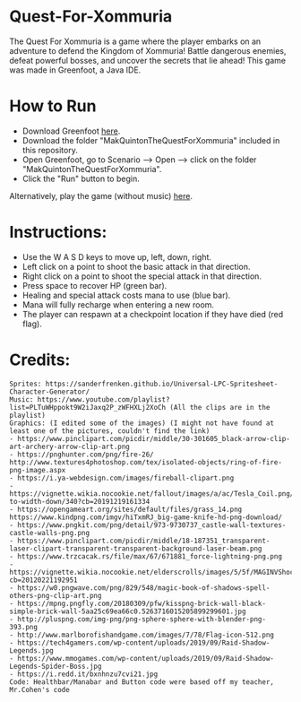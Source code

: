 # Quest-For-Xommuria
The Quest For Xommuria is a game where the player embarks on an adventure to defend the Kingdom of Xommuria! Battle dangerous enemies, defeat powerful bosses, and uncover the secrets that lie ahead! This game was made in Greenfoot, a Java IDE. 
# How to Run
  - Download Greenfoot [here](https://www.greenfoot.org/door).
  - Download the folder "MakQuintonTheQuestForXommuria" included in this repository.
  - Open Greenfoot, go to Scenario --> Open --> click on the folder "MakQuintonTheQuestForXommuria".
  - Click the "Run" button to begin.

  Alternatively, play the game (without music) [here](https://www.greenfoot.org/scenarios/25228).

# Instructions:
  - Use the W A S D keys to move up, left, down, right.
  - Left click on a point to shoot the basic attack in that direction.
  - Right click on a point to shoot the special attack in that direction.
  - Press space to recover HP (green bar).
  - Healing and special attack costs mana to use (blue bar).
  - Mana will fully recharge when entering a new room.
  - The player can respawn at a checkpoint location if they have died (red flag).
  
# Credits:
    Sprites: https://sanderfrenken.github.io/Universal-LPC-Spritesheet-Character-Generator/ 
    Music: https://www.youtube.com/playlist?list=PLTuWHppokt9W2iJaxq2P_zWFHXLj2XoCh (All the clips are in the playlist) 
    Graphics: (I edited some of the images) (I might not have found at least one of the pictures, couldn't find the link) 
    - https://www.pinclipart.com/picdir/middle/30-301605_black-arrow-clip-art-archery-arrow-clip-art.png 
    - https://pnghunter.com/png/fire-26/ http://www.textures4photoshop.com/tex/isolated-objects/ring-of-fire-png-image.aspx 
    - https://i.ya-webdesign.com/images/fireball-clipart.png 
    - https://vignette.wikia.nocookie.net/fallout/images/a/ac/Tesla_Coil.png/revision/latest/scale-to-width-down/340?cb=20191219161334       
    - https://opengameart.org/sites/default/files/grass_14.png https://www.kindpng.com/imgv/hiTxmRJ_big-game-knife-hd-png-download/ 
    - https://www.pngkit.com/png/detail/973-9730737_castle-wall-textures-castle-walls-png.png 
    - https://www.pinclipart.com/picdir/middle/18-187351_transparent-laser-clipart-transparent-transparent-background-laser-beam.png 
    - https://www.trzcacak.rs/file/max/67/671881_force-lightning-png.png 
    - https://vignette.wikia.nocookie.net/elderscrolls/images/5/5f/MAGINVShockSpellArt.png/revision/latest?cb=20120221192951 
    - https://w0.pngwave.com/png/829/548/magic-book-of-shadows-spell-others-png-clip-art.png 
    - https://mpng.pngfly.com/20180309/pfw/kisspng-brick-wall-black-simple-brick-wall-5aa25c69ea66c0.5263716015205899299601.jpg 
    - http://pluspng.com/img-png/png-sphere-sphere-with-blender-png-393.png 
    - http://www.marlborofishandgame.com/images/7/78/Flag-icon-512.png 
    - https://tech4gamers.com/wp-content/uploads/2019/09/Raid-Shadow-Legends.jpg 
    - https://www.mmogames.com/wp-content/uploads/2019/09/Raid-Shadow-Legends-Spider-Boss.jpg 
    - https://i.redd.it/bxnhnzu7cvi21.jpg 
    Code: Healthbar/Manabar and Button code were based off my teacher, Mr.Cohen's code
